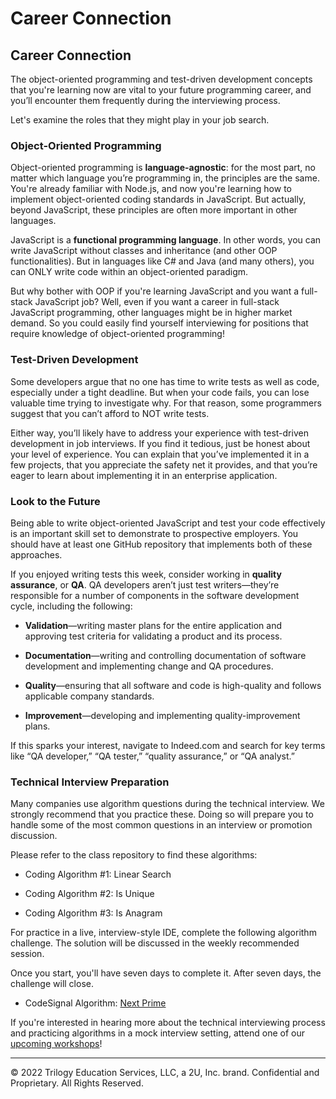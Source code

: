 # Career Connection

## Career Connection

The object-oriented programming and test-driven development concepts that you're learning now are vital to your future programming career, and you’ll encounter them frequently during the interviewing process. 

Let's examine the roles that they might play in your job search.

### Object-Oriented Programming

Object-oriented programming is **language-agnostic**: for the most part, no matter which language you’re programming in, the principles are the same. You're already familiar with Node.js, and now you're learning how to implement object-oriented coding standards in JavaScript. But actually, beyond JavaScript, these principles are often more important in other languages.

JavaScript is a **functional programming language**. In other words, you can write JavaScript without classes and inheritance (and other OOP functionalities). But in languages like C# and Java (and many others), you can ONLY write code within an object-oriented paradigm.

But why bother with OOP if you're learning JavaScript and you want a full-stack JavaScript job? Well, even if you want a career in full-stack JavaScript programming, other languages might be in higher market demand. So you could easily find yourself interviewing for positions that require knowledge of object-oriented programming!

### Test-Driven Development

Some developers argue that no one has time to write tests as well as code, especially under a tight deadline. But when your code fails, you can lose valuable time trying to investigate why. For that reason, some programmers suggest that you can’t afford to NOT write tests.

Either way, you’ll likely have to address your experience with test-driven development in job interviews. If you find it tedious, just be honest about your level of experience. You can explain that you’ve implemented it in a few projects, that you appreciate the safety net it provides, and that you’re eager to learn about implementing it in an enterprise application. 

### Look to the Future

Being able to write object-oriented JavaScript and test your code effectively is an important skill set to demonstrate to prospective employers. You should have at least one GitHub repository that implements both of these approaches.

If you enjoyed writing tests this week, consider working in **quality assurance**, or **QA**. QA developers aren’t just test writers&mdash;they’re responsible for a number of components in the software development cycle, including the following:

- **Validation**&mdash;writing master plans for the entire application and approving test criteria for validating a product and its process.

- **Documentation**&mdash;writing and controlling documentation of software development and implementing change and QA procedures.

- **Quality**&mdash;ensuring that all software and code is high-quality and follows applicable company standards.

- **Improvement**&mdash;developing and implementing quality-improvement plans.

If this sparks your interest, navigate to Indeed.com and search for key terms like “QA developer,” “QA tester,” “quality assurance,” or “QA analyst.”

### Technical Interview Preparation

Many companies use algorithm questions during the technical interview. We strongly recommend that you practice these. Doing so will prepare you to handle some of the most common questions in an interview or promotion discussion.

Please refer to the class repository to find these algorithms:

- Coding Algorithm #1: Linear Search

- Coding Algorithm #2: Is Unique

- Coding Algorithm #3: Is Anagram

For practice in a live, interview-style IDE, complete the following algorithm challenge. The solution will be discussed in the weekly recommended session.

Once you start, you'll have seven days to complete it. After seven days, the challenge will close.

- CodeSignal Algorithm: [Next Prime](https://app.codesignal.com/public-test/7wsdGsoYtdM8narY9/j2q8xRbzqXKT8k)

If you're interested in hearing more about the technical interviewing process and practicing algorithms in a mock interview setting, attend one of our [upcoming workshops](https://careernetwork.2u.com/?utm_medium=Academics&utm_source=boot_camp)!

---

© 2022 Trilogy Education Services, LLC, a 2U, Inc. brand. Confidential and Proprietary. All Rights Reserved.